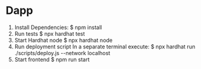 # Dapp
1. Install Dependencies:
$ npm install 
2. Run tests 
$ npx hardhat test 
3. Start Hardhat node 
$ npx hardhat node 
4. Run deployment script In a separate terminal execute: 
$ npx hardhat run ./scripts/deploy.js --network localhost 
5. Start frontend 
$ npm run start
